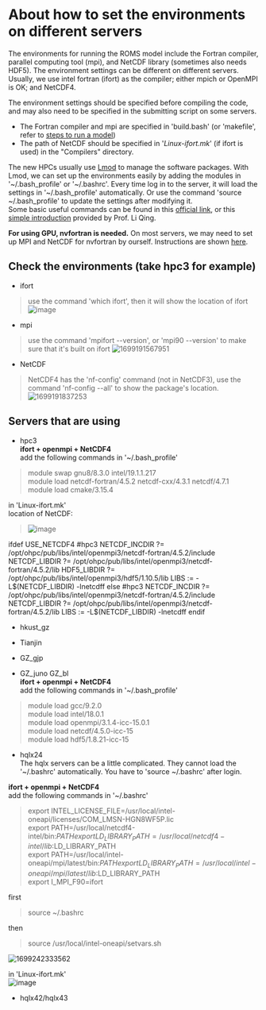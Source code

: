 # About how to set the environments on different servers

The environments for running the ROMS model include the Fortran compiler, parallel computing tool (mpi), and NetCDF library (sometimes also needs HDF5).
The environment settings can be different on different servers. Usually, we use intel fortran (ifort) as the compiler; either mpich or OpenMPI is OK; and NetCDF4.

The environment settings should be specified before compiling the code, and may also need to be specified in the submitting script on some servers.  

* The Fortran compiler and mpi are specified in 'build.bash' (or 'makefile', refer to [steps to run a model](/steps%20to%20run%20a%20model.md))
* The path of NetCDF should be specified in '*Linux-ifort.mk*' (if ifort is used) in the "Compilers" directory.

The new HPCs usually use [Lmod](https://lmod.readthedocs.io/en/latest/index.html#) to manage the software packages. With Lmod, we can set up the environments easily by adding the modules in '\~/.bash_profile' or '~/.bashrc'. Every time log in to the server, it will load the settings in '\~/.bash_profile' automatically. Or use the command 'source ~/.bash_profile' to update the settings after modifying it.  
Some basic useful commands can be found in this [official link](https://lmod.readthedocs.io/en/latest/010_user.html), or this [simple introduction](https://qingli411.github.io/eesrf-hpc-user-guide/hpc1/environment.html) provided by Prof. Li Qing.  

**For using GPU, nvfortran is needed.** On most servers, we may need to set up MPI and NetCDF for nvfortran by ourself. Instructions are shown [here](/setting%20up%20nvfortran%20environment.md).  

## Check the environments (take hpc3 for example)

* ifort

> use the command 'which ifort', then it will show the location of ifort
![image](https://github.com/ELVIS-CHING/ROMS_related/assets/62006950/408c297a-2421-493a-a0fc-66302977f61b)

* mpi

> use the command 'mpifort --version', or 'mpi90 --version' to make sure that it's built on ifort
![1699191567951](https://github.com/ELVIS-CHING/ROMS_related/assets/62006950/e0955d6a-1961-4e0b-86fb-71e4b748b728)

* NetCDF

> NetCDF4 has the 'nf-config' command (not in NetCDF3), use the command 'nf-config --all' to show the package's location.
![1699191837253](https://github.com/ELVIS-CHING/ROMS_related/assets/62006950/7838adbb-9419-447b-99f6-3b5ab634f64a)

## Servers that are using

* hpc3  
**ifort + openmpi + NetCDF4**  
add the following commands in '\~/.bash_profile'  

> module swap gnu8/8.3.0 intel/19.1.1.217  
> module load netcdf-fortran/4.5.2 netcdf-cxx/4.3.1 netcdf/4.7.1  
> module load cmake/3.15.4  

in 'Linux-ifort.mk'  
location of NetCDF:
> ![image](https://github.com/ELVIS-CHING/ROMS_related/assets/62006950/b85fe4a2-731a-4516-9058-007340770dba)


ifdef USE_NETCDF4
#hpc3
    NETCDF_INCDIR ?= /opt/ohpc/pub/libs/intel/openmpi3/netcdf-fortran/4.5.2/include
    NETCDF_LIBDIR ?= /opt/ohpc/pub/libs/intel/openmpi3/netcdf-fortran/4.5.2/lib
      HDF5_LIBDIR ?= /opt/ohpc/pub/libs/intel/openmpi3/hdf5/1.10.5/lib
             LIBS := -L$(NETCDF_LIBDIR) -lnetcdff 
else
#hpc3
    NETCDF_INCDIR ?= /opt/ohpc/pub/libs/intel/openmpi3/netcdf-fortran/4.5.2/include
    NETCDF_LIBDIR ?= /opt/ohpc/pub/libs/intel/openmpi3/netcdf-fortran/4.5.2/lib
             LIBS := -L$(NETCDF_LIBDIR) -lnetcdff
endif

* hkust_gz
* Tianjin
* GZ_gjp
  
* GZ_juno GZ_bl  
**ifort + openmpi + NetCDF4**  
add the following commands in '\~/.bash_profile'  

> module load gcc/9.2.0  
> module load intel/18.0.1  
> module load openmpi/3.1.4-icc-15.0.1  
> module load netcdf/4.5.0-icc-15  
> module load hdf5/1.8.21-icc-15

* hqlx24  
The hqlx servers can be a little complicated. They cannot load the '\~/.bashrc' automatically. You have to 'source ~/.bashrc' after login.

**ifort + openmpi + NetCDF4**  
add the following commands in '\~/.bashrc'  
> export INTEL_LICENSE_FILE=/usr/local/intel-oneapi/licenses/COM_LMSN-HGN8WF5P.lic  
> export PATH=/usr/local/netcdf4-intel/bin:$PATH  
> export LD_LIBRARY_PATH=/usr/local/netcdf4-intel/lib:$LD_LIBRARY_PATH  
> export PATH=/usr/local/intel-oneapi/mpi/latest/bin:$PATH  
> export LD_LIBRARY_PATH=/usr/local/intel-oneapi/mpi/latest/lib:$LD_LIBRARY_PATH  
> export I_MPI_F90=ifort

first  
> source ~/.bashrc

then  
> source /usr/local/intel-oneapi/setvars.sh

![1699242333562](https://github.com/ELVIS-CHING/ROMS_related/assets/62006950/2306fb04-6136-43da-b321-f53ac127df66)

in 'Linux-ifort.mk'  
![image](https://github.com/ELVIS-CHING/ROMS_related/assets/62006950/4bb73bbd-329a-4fe6-b945-dbb8e163f9f1)

* hqlx42/hqlx43
  
